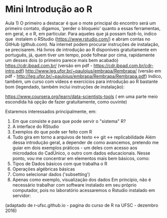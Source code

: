 # Mini Introdução ao R

Aula 1)
O primeiro a destacar é que o mote principal do encontro será um primeiro contato, digamos, 'perder o bloqueio' quanto a essas ferramentas, em geral, e o R, em particular. 
Para aqueles que já possam fazê-lo, indico que  instalem o RStudio (https://www.rstudio.com/) e abram contas no GitHub (github.com). Na internet podem procurar instruções de instalação, se precisarem.
Há livros de introdução ao R disponíveis gratuitamente em português, já, quem tiver um tempo, pode folhear por cima, rapidamente um desses dois (o primeiro parece mais bem acabado)
https://cdr.ibpad.com.br/ (versão em pdf - https://cdr.ibpad.com.br/cdr-intro.pdf)
http://www.leg.ufpr.br/~paulojus/embrapa/Rembrapa/ (versão em pdf - http://leg.ufpr.br/~paulojus/embrapa/Rembrapa/Rembrapa.pdf) 
Indico, também, um curso com vídeos e exercícios para introdução ao R bastante bom (legendado, também inclui instruções de instalação): 

https://www.coursera.org/learn/data-scientists-tools ( em uma parte meio escondida há opção de fazer gratuitamente, como ouvinte)

Estaremos interessados principalmente, em: 
1) Em que consiste e para que pode servir o "sistema" R?
2) A interface do RStudio
3) Exemplos do que pode ser feito com R
4) Tudo gira em torno a arquivos de texto <-> git <-> replicabilidade
Além dessa introdução geral, a depender de como avancemos, pretendo me guiar em dois exemplos práticos - um deles com acesso aos microdados do CadÚnico, o outro com dados educacionais.
Nesse ponto, vou me concentrar em elementos mais bem básicos, como:
5) Tipos de Dados básicos com que trabalha o R
6) Operações algébricas básicas
7) Como selecionar dados ('subsetting')
8) Apenas como exemplo, visualização dos dados
Em princípio, não é necessário trabalhar com software instalado em seu próprio computador, pois no laboratório acessaremos o Rstudio instalado em servidor:



(adaptado de r-ufsc.github.io - pagina do curso de R na UFSC - dezembro 2016)
